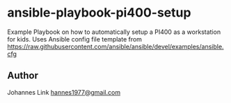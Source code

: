 # ansible-playbook-pi400-setup

Example Playbook on how to automatically setup a PI400 as a workstation for kids.
Uses Ansible config file template from https://raw.githubusercontent.com/ansible/ansible/devel/examples/ansible.cfg

## Author
Johannes Link <hannes1977@gmail.com>

